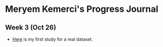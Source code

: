 # Meryem Kemerci's Progress Journal

## Week 3 (Oct 26)


+ [Here](files/HW2_meryem.html) is my first study for a real dataset. 
